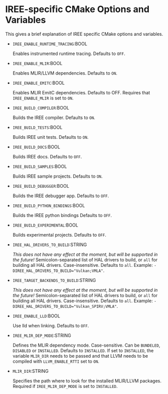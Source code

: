 # IREE-specific CMake Options and Variables

This gives a brief explanation of IREE specific CMake options and variables.

* `IREE_ENABLE_RUNTIME_TRACING`:BOOL

  Enables instrumented runtime tracing. Defaults to `OFF`.


* `IREE_ENABLE_MLIR`:BOOL

  Enables MLIR/LLVM dependencies. Defaults to `ON`.

* `IREE_ENABLE_EMITC`:BOOL

  Enables MLIR EmitC dependencies. Defaults to OFF.
  Requires that `IREE_ENABLE_MLIR` is set to `ON`.


* `IREE_BUILD_COMPILER`:BOOL

  Builds the IREE compiler. Defaults to `ON`.


* `IREE_BUILD_TESTS`:BOOL

  Builds IREE unit tests. Defaults to `ON`.

* `IREE_BUILD_DOCS`:BOOL

  Builds IREE docs. Defaults to `OFF`.


* `IREE_BUILD_SAMPLES`:BOOL

  Builds IREE sample projects. Defaults to `ON`.


* `IREE_BUILD_DEBUGGER`:BOOL

  Builds the IREE debugger app. Defaults to `OFF`.


* `IREE_BUILD_PYTHON_BINDINGS`:BOOL

  Builds the IREE python bindings Defaults to `OFF`.


* `IREE_BUILD_EXPERIMENTAL`:BOOL

  Builds experimental projects. Defaults to `OFF`.


* `IREE_HAL_DRIVERS_TO_BUILD`:STRING

  *This does not have any effect at the moment, but will be supported in the future!*
  Semicolon-separated list of HAL drivers to build, or `all` for building all HAL drivers. Case-insensitive. Defaults to `all`. Example: `-DIREE_HAL_DRIVERS_TO_BUILD="Vulkan;VMLA"`.


* `IREE_TARGET_BACKENDS_TO_BUILD`:STRING

  *This does not have any effect at the moment, but will be supported in the future!*
  Semicolon-separated list of HAL drivers to build, or `all` for building all HAL drivers. Case-insensitive. Defaults to `all`. Example: `-DIREE_HAL_DRIVERS_TO_BUILD="Vulkan_SPIRV;VMLA"`.


* `IREE_ENABLE_LLD`:BOOL

  Use lld when linking. Defaults to `OFF`.


* `IREE_MLIR_DEP_MODE`:STRING

  Defines the MLIR dependency mode. Case-sensitive. Can be `BUNDELED`, `DISABLED` or `INSTALLED`. Defaults to `INSTALLED`.
  If set to `INSTALLED`, the variable `MLIR_DIR` needs to be passed and that LLVM needs to be compiled with `LLVM_ENABLE_RTTI` set to `ON`.


* `MLIR_DIR`:STRING

  Specifies the path where to look for the installed MLIR/LLVM packages. Required if `IREE_MLIR_DEP_MODE` is set to `INSTALLED`.
